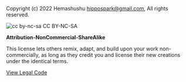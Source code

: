Copyright (c) 2022 Hemashushu <hippospark@gmail.com>, All rights reserved.

![cc by-nc-sa](https://licensebuttons.net/l/by-nc/3.0/88x31.png)
CC BY-NC-SA

**Attribution-NonCommercial-ShareAlike**

This license lets others remix, adapt, and build upon your work non-commercially, as long as they credit you and license their new creations under the identical terms.

[View Legal Code](https://creativecommons.org/licenses/by-nc/4.0/legalcode)